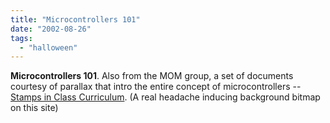 ```yaml
---
title: "Microcontrollers 101"
date: "2002-08-26"
tags: 
  - "halloween"
---
```


**Microcontrollers 101**. Also from the MOM group, a set of documents courtesy of parallax that intro the entire concept of microcontrollers -- [Stamps in Class Curriculum](http://www.parallaxinc.com/html_files/downloads/downloads_sic.htm). (A real headache inducing background bitmap on this site)
